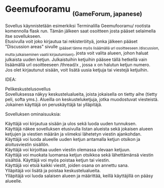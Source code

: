 # Geemufooramu <sub><sub>(GameForum, japanese)

Sovellus käynnistetään esimerkiksi Terminalilla Geemufooramu/ rootista komennolla flask run. Tämän jälkeen saat osoitteen josta pääset selaimella itse sovellukseen.<br/>
    Etusivulla voit joko kirjautua tai rekisteröityä, jonka jälkeen pääset "Discussion areas" sivulle <sub>(pääset tänne myös lisäämällä url osoitteeseen /discussion, mutta julkaiseminen vaatii kirjautumisen)</sub>, josta voit valita alueen, johon haluat julkaista uuden ketjun. Julkaistuihin ketjuihin pääsee tällä hetkellä vain lisäämällä url osoitteeseen /thread/x , jossa x on halutun ketjun numero.<br/>
    Jos olet kirjautunut sisään, voit lisätä uusia ketjuja tai viestejä ketjuihin. <br/>






IDEA:

Pelikeskustelusovellus <br/>
Sovelluksessa näkyy keskustelualueita, joista jokaisella on tietty aihe (tietty peli, softa yms.). Alueilla on keskusteluketjuja, jotka muodostuvat viesteistä. Jokainen käyttäjä on peruskäyttäjä tai ylläpitäjä.

Sovelluksen ominaisuuksia:

Käyttäjä voi kirjautua sisään ja ulos sekä luoda uuden tunnuksen. <br/> 
Käyttäjä näkee sovelluksen etusivulla listan alueista sekä jokaisen alueen ketjujen ja viestien määrän ja viimeksi lähetetyn viestin ajankohdan. <br/>
Käyttäjä voi luoda alueelle uuden ketjun antamalla ketjun otsikon ja aloitusviestin sisällön. <br/>
Käyttäjä voi kirjoittaa uuden viestin olemassa olevaan ketjuun. <br/>
Käyttäjä voi muokata luomansa ketjun otsikkoa sekä lähettämänsä viestin sisältöä. Käyttäjä voi myös poistaa ketjun tai viestin. <br/>
Käyttäjä voi etsiä kaikki viestit, joiden osana on annettu sana. <br/>
Ylläpitäjä voi lisätä ja poistaa keskustelualueita. <br/>
Ylläpitäjä voi luoda salaisen alueen ja määrittää, keillä käyttäjillä on pääsy alueelle. <br/>
